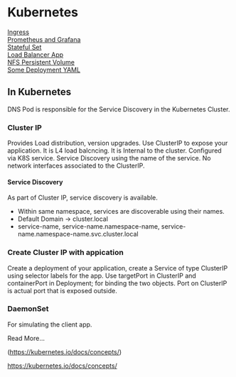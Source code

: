 # Kubernetes

[Ingress](ingress)  
[Prometheus and Grafana](prometheus-grafana)  
[Stateful Set](statefulset-app)  
[Load Balancer App](load-balancer-app)  
[NFS Persistent Volume](nfs-persistent-volume)  
[Some Deployment YAML](old_files)  


## In Kubernetes
DNS Pod is responsible for the Service Discovery in the Kubernetes Cluster.

### Cluster IP
Provides Load distribution, version upgrades. Use ClusterIP to expose your application.
It is L4 load balcncing. It is Internal to the cluster. Configured via K8S service. Service Discovery using the name of the service. No network interfaces associated to the ClusterIP.

#### Service Discovery
As part of Cluster IP, service discovery is available.
- Within same namespace, services are discoverable using their names.
- Default Domain -> cluster.local
- service-name,  service-name.namespace-name, service-name.namespace-name.svc.cluster.local

### Create Cluster IP with appication
Create a deployment of your application, create a Service of type ClusterIP using selector labels for the app.
Use targetPort in ClusterIP and containerPort in Deployment; for binding the two objects.
Port on ClusterIP is actual port that is exposed outside.

### DaemonSet
For simulating the client app.


Read More...  

(https://kubernetes.io/docs/concepts/)

https://kubernetes.io/docs/concepts/




